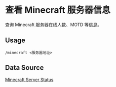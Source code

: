 # 查看 Minecraft 服务器信息

查询 Minecraft 服务器在线人数、MOTD 等信息。

## Usage

```
/minecraft <服务器地址>
```

## Data Source

[Minecraft Server Status](https://mcsrvstat.us/)

